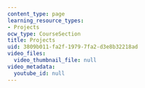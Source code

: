```yaml
---
content_type: page
learning_resource_types:
- Projects
ocw_type: CourseSection
title: Projects
uid: 3809b011-fa2f-1979-7fa2-d3e8b32218ad
video_files:
  video_thumbnail_file: null
video_metadata:
  youtube_id: null
---
```

